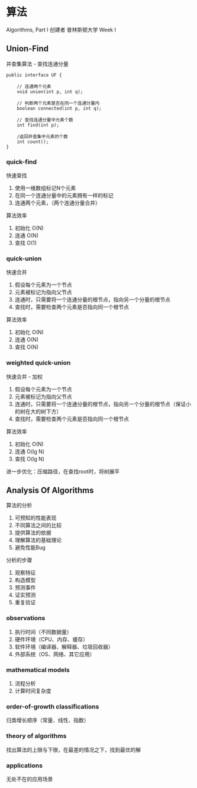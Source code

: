 # 算法

Algorithms, Part I 创建者 普林斯顿大学 Week I

## Union-Find

并查集算法 - 查找连通分量

```
public interface UF {

    // 连通两个元素
    void union(int p, int q);

    // 判断两个元素是否在同一个连通分量内
    boolean connected(int p, int q);

    // 查找连通分量中元素个数
    int find(int p);

    /返回并查集中元素的个数
    int count();
}

```

### quick-find

快速查找

1. 使用一维数组标记N个元素
2. 在同一个连通分量中的元素拥有一样的标记
3. 连通两个元素，（两个连通分量合并）

算法效率

1. 初始化  O(N)
2. 连通   O(N)
3. 查找   O(1)

### quick-union

快速合并

1. 假设每个元素为一个节点
2. 元素被标记为指向父节点
3. 连通时，只需要将一个连通分量的根节点，指向另一个分量的根节点
4. 查找时，需要检查两个元素是否指向同一个根节点

算法效率

1. 初始化  O(N)
2. 连通   O(N)
3. 查找   O(N)

### weighted quick-union

快速合并 - 加权

1. 假设每个元素为一个节点
2. 元素被标记为指向父节点
3. 连通时，只需要将一个连通分量的根节点，指向另一个分量的根节点（保证小的树在大的树下方）
4. 查找时，需要检查两个元素是否指向同一个根节点

算法效率

1. 初始化  O(N)
2. 连通   O(lg N)
3. 查找   O(lg N)

进一步优化：压缩路径，在查找root时，将树展平

## Analysis Of Algorithms

算法的分析

1. 可预知的性能表现
2. 不同算法之间的比较
3. 提供算法的依据
4. 理解算法的基础理论
5. 避免性能Bug

分析的步骤

1. 观察特征
2. 构造模型
3. 预测事件
4. 证实预测
5. 重复验证

### observations

1. 执行时间（不同数据量）
2. 硬件环境（CPU、内存、缓存）
3. 软件环境（编译器、解释器、垃圾回收器）
4. 外部系统（OS、网络、其它应用）

### mathematical models

1. 流程分析
2. 计算时间复杂度

### order-of-growth classifications

归类增长顺序（常量、线性、指数）

### theory of algorithms

找出算法的上限与下限，在最差的情况之下，找到最优的解

### applications

无处不在的应用场景